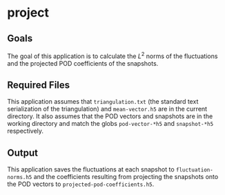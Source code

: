 project
=======
Goals
-----
The goal of this application is to calculate the $L^2$ norms of the fluctuations
and the projected POD coefficients of the snapshots.

Required Files
--------------
This application assumes that `triangulation.txt` (the standard text
serialization of the triangulation) and `mean-vector.h5` are in the current
directory. It also assumes that the POD vectors and snapshots are in the working
directory and match the globs `pod-vector-*h5` and `snapshot-*h5` respectively.

Output
------
This application saves the fluctuations at each snapshot to
`fluctuation-norms.h5` and the coefficients resulting from projecting the
snapshots onto the POD vectors to `projected-pod-coefficients.h5`.